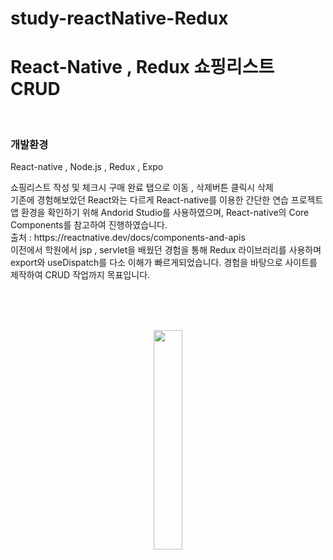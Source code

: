 # study-reactNative-Redux

<h1>React-Native , Redux 쇼핑리스트 CRUD</h1>
<br>
<h3> 
  개발환경
</h3>
<p>React-native , Node.js , Redux , Expo</p>
<p>
  쇼핑리스트 작성 및 체크시 구매 완료 탭으로 이동 , 삭제버튼 클릭시 삭제<br>
  기존에 경험해보았던 React와는 다르게 React-native를 이용한 간단한 연습 프로젝트
  앱 환경을 확인하기 위해 Andorid Studio를 사용하였으며,
  React-native의 Core Components를 참고하여 진행하였습니다. <br>
  출처 : <a href:'https://reactnative.dev/docs/components-and-apis'>https://reactnative.dev/docs/components-and-apis</a> <br>
  이전에서 학원에서 jsp , servlet을 배웠던 경험을 통해 Redux 라이브러리를 사용하며 export와 useDispatch를 다소 이해가 빠르게되었습니다.
  경험을 바탕으로 사이트를 제작하여 CRUD 작업까지 목표입니다.
</p>
<br><br><br>
<p align="center">
  <img width="30%" src="https://github.com/hyuk1978/study-reactNative-Redux/assets/118143937/d3cb18a3-e803-4b99-aa67-f5c66db0e16f">
</p>
